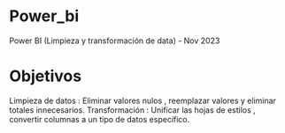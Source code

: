 # Power_bi
Power BI (Limpieza y transformación de data) - Nov 2023
# Objetivos
Limpieza de datos : Eliminar valores nulos , reemplazar valores y eliminar totales innecesarios.
Transformación : Unificar las hojas de estilos , convertir columnas a un tipo de datos específico. 

